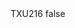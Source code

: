 <?xml version="1.0" encoding="UTF-8"?>
<CustomMetadata xmlns="http://soap.sforce.com/2006/04/metadata">
    <label>TXU216</label>
    <protected>false</protected>
</CustomMetadata>
